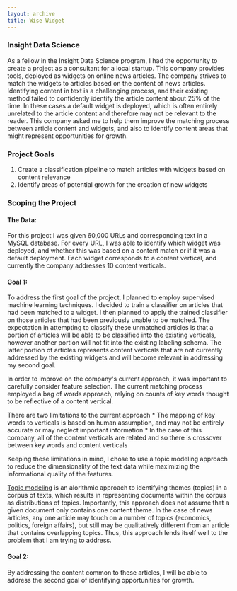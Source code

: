 ```yaml
---
layout: archive
title: Wise Widget
---
```




### Insight Data Science
As a fellow in the Insight Data Science program, I had the opportunity to create a project as a consultant for a local startup. This company provides tools, deployed as widgets on online news articles. The company strives to match the widgets to articles based on the content of news articles. Identifying content in text is a challenging process, and their existing method failed to confidently identify the article content about 25% of the time. In these cases a default widget is deployed, which is often entirely unrelated to the article content and therefore may not be relevant to the reader. This company asked me to help them improve the matching process between article content and widgets, and also to identify content areas that might represent opportunities for growth.

### Project Goals

1. Create a classification pipeline to match articles with widgets based on content relevance
2. Identify areas of potential growth for the creation of new widgets

### Scoping the Project

#### The Data: 

For this project I was given 60,000 URLs and corresponding text in a MySQL database. For every URL, I was able to identify which widget was deployed, and whether this was based on a content match or if it was a default deployment. Each widget corresponds to a content vertical, and currently the company addresses 10 content verticals.

#### Goal 1: 

To address the first goal of the project, I planned to employ supervised machine learning techniques. I decided to train a classifier on articles that had been matched to a widget. I then planned to apply the trained classifier on those articles that had been previously unable to be matched. The expectation in attempting to classify these unmatched articles is that a portion of articles will be able to be classified into the existing verticals, however another portion will not fit into the existing labeling schema. The latter portion of articles represents content verticals that are not currently addressed by the existing widgets and will become relevant in addressing my second goal. 

In order to improve on the company's current approach, it was important to carefully consider feature selection. The current matching process employed a bag of words approach, relying on counts of key words thought to be reflective of a content vertical. 

There are two limitations to the current approach
	* The mapping of key words to verticals is based on human assumption, and may not be entirely accurate or may neglect important information
	* In the case of this company, all of the content verticals are related and so there is crossover between key words and content verticals

Keeping these limitations in mind, I chose to use a topic modeling approach to reduce the dimensionality of the text data while maximizing the informational quality of the features.

[Topic modeling](https://www.cs.princeton.edu/~blei/papers/Blei2012.pdf "Topic Modeling Reference") is an alorithmic approach to identifying themes (topics) in a corpus of texts, which results in representing documents within the corpus as distributions of topics. Importantly, this approach does not assume that a given document only contains one content theme. In the case of news articles, any one article may touch on a number of topics (economics, politics, foreign affairs), but still may be qualitatively different from an article that contains overlapping topics. Thus, this approach lends itself well to the problem that I am trying to address.



#### Goal 2:

By addressing the content common to these articles, I will be able to address the second goal of identifying opportunities for growth.

